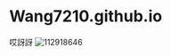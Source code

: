 # Wang7210.github.io
哎訝訝
![112918646](https://user-images.githubusercontent.com/112918646/196330796-bee2adac-342d-4da3-86e2-bef005a62e58.jpg)
